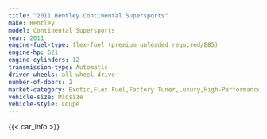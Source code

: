 ```yaml
---
title: "2011 Bentley Continental Supersports"
make: Bentley
model: Continental Supersports
year: 2011
engine-fuel-type: flex-fuel (premium unleaded required/E85)
engine-hp: 621
engine-cylinders: 12
transmission-type: Automatic
driven-wheels: all wheel drive
number-of-doors: 2
market-category: Exotic,Flex Fuel,Factory Tuner,Luxury,High-Performance
vehicle-size: Midsize
vehicle-style: Coupe
---
```


{{< car_info >}}
